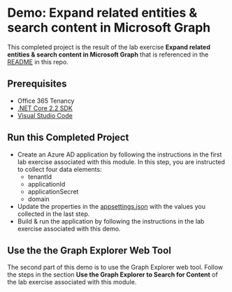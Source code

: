 # Demo: Expand related entities & search content in Microsoft Graph

This completed project is the result of the lab exercise **Expand related entities & search content in Microsoft Graph** that is referenced in the [README](../../) in this repo.

## Prerequisites

- Office 365 Tenancy
- [.NET Core 2.2 SDK](https://dotnet.microsoft.com/download)
- [Visual Studio Code](https://code.visualstudio.com/)

## Run this Completed Project

- Create an Azure AD application by following the instructions in the first lab exercise associated with this module. In this step, you are instructed to collect four data elements:
  - tenantId
  - applicationId
  - applicationSecret
  - domain
- Update the properties in the [appsettings.json](./appsettings.json) with the values you collected in the last step.
- Build & run the application by following the instructions in the lab exercise associated with this demo.

## Use the the Graph Explorer Web Tool

The second part of this demo is to use the Graph Explorer web tool. Follow the steps in the section **Use the Graph Explorer to Search for Content** of the lab exercise associated with this module.
